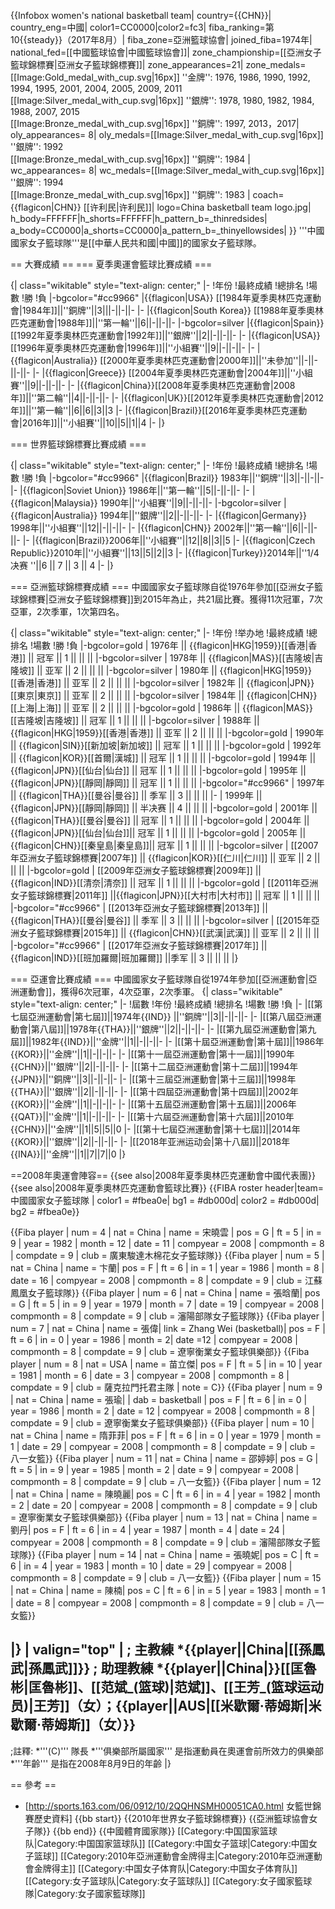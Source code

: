 {{Infobox women's national basketball team|
  country={{CHN}}|
  country_eng=中國|
  color1=CC0000|color2=fc3|
  fiba_ranking=第10{{steady}}（2017年8月）|
  fiba_zone=亞洲籃球協會|
  joined_fiba=1974年|
  national_fed=[[中國籃球協會|中國籃球協會]]|
  zone_championship=[[亞洲女子籃球錦標賽|亞洲女子籃球錦標賽]]|
  zone_appearances=21|
  zone_medals= [[Image:Gold_medal_with_cup.svg|16px]] ''金牌'': 1976, 1986, 1990, 1992, 1994, 1995, 2001, 2004, 2005, 2009, 2011<br>[[Image:Silver_medal_with_cup.svg|16px]] ''銀牌'': 1978, 1980, 1982, 1984, 1988, 2007, 2015<br>[[Image:Bronze_medal_with_cup.svg|16px]] ''銅牌'': 1997, 2013，2017|
  oly_appearances= 8|
  oly_medals=[[Image:Silver_medal_with_cup.svg|16px]] ''銀牌'': 1992<br>[[Image:Bronze_medal_with_cup.svg|16px]] ''銅牌'': 1984  |
  wc_appearances= 8|
  wc_medals=[[Image:Silver_medal_with_cup.svg|16px]] ''銀牌'': 1994<br>[[Image:Bronze_medal_with_cup.svg|16px]] ''銅牌'': 1983  |
  coach={{flagicon|CHN}} [[许利民|许利民]]|
  logo=China basketball team logo.jpg|
  h_body=FFFFFF|h_shorts=FFFFFF|h_pattern_b=_thinredsides|
  a_body=CC0000|a_shorts=CC0000|a_pattern_b=_thinyellowsides|
}}
'''中國國家女子籃球隊'''是[[中華人民共和國|中國]]的國家女子籃球隊。

== 大賽成績 ==
=== 夏季奧運會籃球比賽成績 ===

{| class="wikitable" style="text-align: center;"
|-
!年份
!最終成績
!總排名
!場數
!勝
!負
|-bgcolor="#cc9966"
|{{flagicon|USA}} [[1984年夏季奧林匹克運動會|1984年]]||''銅牌''||3|||-||-||-
|-
|{{flagicon|South Korea}} [[1988年夏季奧林匹克運動會|1988年]]||''第一輪''||6||-||-||-
|-bgcolor=silver
|{{flagicon|Spain}} [[1992年夏季奧林匹克運動會|1992年]]||''銀牌''||2||-||-||-
|-
|{{flagicon|USA}} [[1996年夏季奧林匹克運動會|1996年]]||''小組賽''||9||-||-||-
|-
|{{flagicon|Australia}} [[2000年夏季奧林匹克運動會|2000年]]||''未參加''||-||-||-||-
|-
|{{flagicon|Greece}} [[2004年夏季奧林匹克運動會|2004年]]||''小組賽''||9||-||-||-
|-
|{{flagicon|China}}[[2008年夏季奧林匹克運動會|2008年]]||''第二輪''||4||-||-||-
|-
|{{flagicon|UK}}[[2012年夏季奧林匹克運動會|2012年]]||''第一輪''||6||6||3||3
|-
|{{flagicon|Brazil}}[[2016年夏季奧林匹克運動會|2016年]]||''小組賽''||10||5||1||4
|-
|}

=== 世界籃球錦標賽比賽成績 ===

{| class="wikitable" style="text-align: center;"
|-
!年份
!最終成績
!總排名
!場數
!勝
!負
|-bgcolor="#cc9966"
|{{flagicon|Brazil}} 1983年||''銅牌''||3||-||-||-
|-
|{{flagicon|Soviet Union}} 1986年||''第一輪''||5||-||-||-
|-
|{{flagicon|Malaysia}} 1990年||''小組賽''||9||-||-||-
|-bgcolor=silver
|{{flagicon|Australia}} 1994年||''銀牌''||2||-||-||-
|-
|{{flagicon|Germany}} 1998年||''小組賽''||12||-||-||-
|-
|{{flagicon|CHN}} 2002年||''第一輪''||6||-||-||-
|-
|{{flagicon|Brazil}}2006年||''小組賽''||12||8||3||5
|-
|{{flagicon|Czech Republic}}2010年||''小組賽''||13||5||2||3
|-
|{{flagicon|Turkey}}2014年||''1/4决赛 ''||6 || 7 || 3 || 4
|-
|}

=== 亞洲籃球錦標賽成績 ===
中國國家女子籃球隊自從1976年參加[[亞洲女子籃球錦標賽|亞洲女子籃球錦標賽]]到2015年為止，共21屆比賽。獲得11次冠軍，7次亞軍，2次季軍，1次第四名。

{| class="wikitable" style="text-align: center;"
|-
!年份
!举办地
!最終成績
!總排名
!場數
!勝
!負
|-bgcolor=gold
| 1976年 || {{flagicon|HKG|1959}}[[香港|香港]] || 冠军 || 1 || || ||
|-bgcolor=silver
| 1978年 || {{flagicon|MAS}}[[吉隆坡|吉隆坡]] || 亚军 || 2 || || ||
|-bgcolor=silver
| 1980年 || {{flagicon|HKG|1959}}[[香港|香港]] || 亚军 || 2 || || ||
|-bgcolor=silver
| 1982年 || {{flagicon|JPN}}[[東京|東京]] || 亚军 || 2 || || ||
|-bgcolor=silver
| 1984年 || {{flagicon|CHN}}[[上海|上海]] || 亚军 || 2 || || ||
|-bgcolor=gold
| 1986年 || {{flagicon|MAS}}[[吉隆坡|吉隆坡]] || 冠军 || 1 || || ||
|-bgcolor=silver
| 1988年 || {{flagicon|HKG|1959}}[[香港|香港]] || 亚军 || 2 || || ||
|-bgcolor=gold
| 1990年 || {{flagicon|SIN}}[[新加坡|新加坡]] || 冠军 || 1 || || ||
|-bgcolor=gold
| 1992年 || {{flagicon|KOR}}[[首爾|漢城]] || 冠军 || 1 || || ||
|-bgcolor=gold
| 1994年 || {{flagicon|JPN}}[[仙台|仙台]] || 冠军 || 1 || || ||
|-bgcolor=gold
| 1995年 || {{flagicon|JPN}}[[靜岡|靜岡]] || 冠军 || 1 || || ||
|-bgcolor="#cc9966"
| 1997年 || {{flagicon|THA}}[[曼谷|曼谷]] || 季军 || 3  || || ||
|-
| 1999年 || {{flagicon|JPN}}[[靜岡|靜岡]] || 半决赛 || 4  || || ||
|-bgcolor=gold
| 2001年 || {{flagicon|THA}}[[曼谷|曼谷]] || 冠军 || 1 || || ||
|-bgcolor=gold
| 2004年 || {{flagicon|JPN}}[[仙台|仙台]]|| 冠军 || 1 || || ||
|-bgcolor=gold
| 2005年 || {{flagicon|CHN}}[[秦皇島|秦皇島]]|| 冠军 || 1 || || ||
|-bgcolor=silver
| [[2007年亞洲女子籃球錦標賽|2007年]] || {{flagicon|KOR}}[[仁川|仁川]] || 亚军 || 2 || || ||
|-bgcolor=gold
| [[2009年亞洲女子籃球錦標賽|2009年]] || {{flagicon|IND}}[[清奈|清奈]] ||  冠军 || 1 || || ||
|-bgcolor=gold
| [[2011年亞洲女子籃球錦標賽|2011年]] ||{{flagicon|JPN}}[[大村市|大村市]] || 冠军 || 1 || || ||
|-bgcolor="#cc9966"
| [[2013年亞洲女子籃球錦標賽|2013年]] || {{flagicon|THA}}[[曼谷|曼谷]] || 季军 || 3  || || ||
|-bgcolor=silver
| [[2015年亞洲女子籃球錦標賽|2015年]] || {{flagicon|CHN}}[[武漢|武漢]] || 亚军 || 2 || || ||
|-bgcolor="#cc9966"
| [[2017年亞洲女子籃球錦標賽|2017年]] || {{flagicon|IND}}[[班加羅爾|班加羅爾]] ||季军 || 3 || || ||
|}

===  亞運會比賽成績 ===
中國國家女子籃球隊自從1974年參加[[亞洲運動會|亞洲運動會]]，獲得6次冠軍，4次亞軍，2次季軍。
{| class="wikitable" style="text-align: center;"
|-
!屆數
!年份
!最終成績
!總排名
!場數
!勝
!負
|-
|[[第七屆亞洲運動會|第七屆]]||1974年{{IND}} ||''銅牌''||3||-||-||-
|-
|[[第八屆亞洲運動會|第八屆]]||1978年{{THA}}||''銀牌''||2||-||-||-
|-
|[[第九屆亞洲運動會|第九屆]]||1982年{{IND}}||''金牌''||1||-||-||-
|-
|[[第十屆亞洲運動會|第十屆]]||1986年{{KOR}}||''金牌''||1||-||-||-
|-
|[[第十一屆亞洲運動會|第十一屆]]||1990年{{CHN}}||''銀牌''||2||-||-||-
|-
|[[第十二屆亞洲運動會|第十二屆]]||1994年{{JPN}}||''銅牌''||3||-||-||-
|-
|[[第十三屆亞洲運動會|第十三屆]]||1998年{{THA}}||''銀牌''||2||-||-||-
|-
|[[第十四屆亞洲運動會|第十四屆]]||2002年{{KOR}}||''金牌''||1||-||-||-
|-
|[[第十五屆亞洲運動會|第十五屆]]||2006年{{QAT}}||''金牌''||1||-||-||-
|-
|[[第十六屆亞洲運動會|第十六屆]]||2010年{{CHN}}||''金牌''||1||5||5||0
|-
|[[第十七屆亞洲運動會|第十七屆]]||2014年{{KOR}}||''銀牌''||2||-||-||-
|-
|[[2018年亚洲运动会|第十八屆]]||2018年{{INA}}||''金牌''||1||7||7||0
|}

==2008年奧運會陣容==
{{see also|2008年夏季奧林匹克運動會中國代表團}}
{{see also|2008年夏季奧林匹克運動會籃球比賽}}
{{FIBA roster header|team=中國國家女子籃球隊
| color1 = #fbea0e| bg1 = #db000d| color2 = #db000d| bg2 = #fbea0e}}
<!-- list of players -->
{{Fiba player | num = 4 | nat = China | name = 宋曉雲 | pos = G | ft = 5 | in = 9 | year = 1982 | month = 12 | date = 11 | compyear = 2008 | compmonth = 8 | compdate = 9 | club = 廣東駿達木棉花女子籃球隊}}
{{Fiba player | num = 5 | nat = China | name = 卞蘭| pos = F | ft = 6 | in = 1 | year = 1986 | month = 8 | date = 16 | compyear = 2008 | compmonth = 8 | compdate = 9 | club = 江蘇鳳凰女子籃球隊}}
{{Fiba player | num = 6 | nat = China | name = 張晗蘭| pos = G | ft = 5 | in = 9 | year = 1979 | month = 7 | date = 19 | compyear = 2008 | compmonth = 8 | compdate = 9 | club = 瀋陽部隊女子籃球隊}}
{{Fiba player | num = 7 | nat = China | name = 張偉| link = Zhang Wei (basketball)| pos = F | ft = 6 | in = 0 | year = 1986 | month = 2| date =12 | compyear = 2008 | compmonth = 8 | compdate = 9 | club = 遼寧衡業女子籃球俱樂部}}
{{Fiba player | num = 8 | nat = USA | name = 苗立傑| pos = F | ft = 5 | in = 10 | year = 1981 | month = 6 | date = 3 | compyear = 2008 | compmonth = 8 | compdate = 9 | club = 薩克拉門托君主隊 | note = C}}
{{Fiba player | num = 9 | nat = China | name = 張瑜| | dab = basketball | pos = F | ft = 6 | in = 0 | year = 1986 | month = 2 | date = 12 | compyear = 2008 | compmonth = 8 | compdate = 9 | club = 遼寧衡業女子籃球俱樂部}}
{{Fiba player | num = 10 | nat = China | name = 隋菲菲| pos = F | ft = 6 | in = 0 | year = 1979 | month = 1 | date = 29 | compyear = 2008 | compmonth = 8 | compdate = 9 | club = 八一女籃}}
{{Fiba player | num = 11 | nat = China | name = 邵婷婷| pos = G | ft = 5 | in = 9 | year = 1985 | month = 2 | date = 9 | compyear = 2008 | compmonth = 8 | compdate = 9 | club = 八一女籃}}
{{Fiba player | num = 12 | nat = China | name = 陳曉麗| pos = C | ft = 6 | in = 4 | year = 1982 | month = 2 | date = 20 | compyear = 2008 | compmonth = 8 | compdate = 9 | club = 遼寧衡業女子籃球俱樂部}}
{{Fiba player | num = 13 | nat = China | name = 劉丹| pos = F | ft = 6 | in = 4 | year = 1987 | month = 4 | date = 24 | compyear = 2008 | compmonth = 8 | compdate = 9 | club = 瀋陽部隊女子籃球隊}}
{{Fiba player | num = 14 | nat = China | name = 張曉妮| pos = C | ft = 6 | in = 4 | year = 1983 | month = 10 | date = 29 | compyear = 2008 | compmonth = 8 | compdate = 9 | club = 八一女籃}}
{{Fiba player | num = 15 | nat = China | name = 陳楠| pos = C | ft = 6 | in = 5 | year = 1983 | month = 1 | date = 8 | compyear = 2008 | compmonth = 8 | compdate = 9 | club = 八一女籃}}


<!-- end list of players -->
|}
| valign="top" |
; 主教練
*{{player||China|[[孫鳳武|孫鳳武]]}}
; 助理教練
*{{player||China|}}[[匡魯彬|匡魯彬]]、[[范斌_(篮球)|范斌]]、[[王芳_(篮球运动员)|王芳]]（女）；{{player||AUS|[[米歇爾·蒂姆斯|米歇爾·蒂姆斯]]（女）}}
----

;註釋:
*'''(C)''' 隊長
*'''俱樂部所屬國家''' 是指運動員在奧運會前所效力的俱樂部
*'''年齡''' 是指在2008年8月9日的年齡
|}

== 參考 ==
* [http://sports.163.com/06/0912/10/2QQHNSMH00051CA0.html 女籃世錦賽歷史資料]
{{bb start}}
{{2010年世界女子籃球錦標賽}}
{{亞洲籃球協會女子隊}}
{{bb end}}
{{中國體育國家隊}}
[[Category:中国国家篮球队|Category:中国国家篮球队]]
[[Category:中国女子篮球|Category:中国女子篮球]]
[[Category:2010年亞洲運動會金牌得主|Category:2010年亞洲運動會金牌得主]]
[[Category:中国女子体育队|Category:中国女子体育队]]
[[Category:女子篮球队|Category:女子篮球队]]
[[Category:女子國家籃球隊|Category:女子國家籃球隊]]